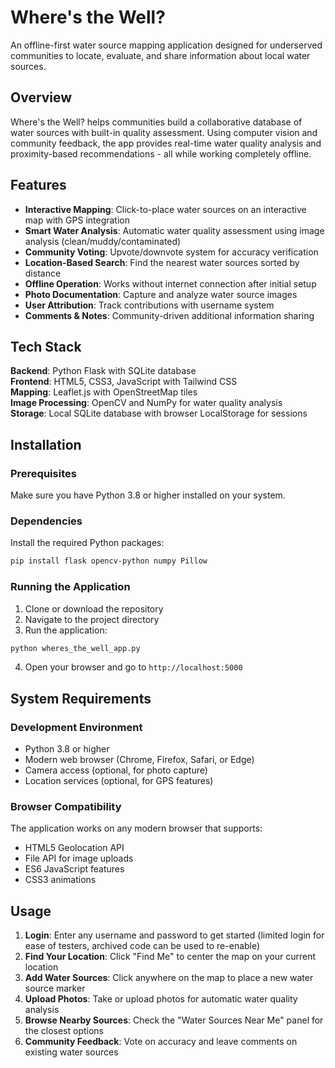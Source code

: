 # Where's the Well?

An offline-first water source mapping application designed for underserved communities to locate, evaluate, and share information about local water sources.

## Overview

Where's the Well? helps communities build a collaborative database of water sources with built-in quality assessment. Using computer vision and community feedback, the app provides real-time water quality analysis and proximity-based recommendations - all while working completely offline.

## Features

- **Interactive Mapping**: Click-to-place water sources on an interactive map with GPS integration
- **Smart Water Analysis**: Automatic water quality assessment using image analysis (clean/muddy/contaminated)
- **Community Voting**: Upvote/downvote system for accuracy verification
- **Location-Based Search**: Find the nearest water sources sorted by distance
- **Offline Operation**: Works without internet connection after initial setup
- **Photo Documentation**: Capture and analyze water source images
- **User Attribution**: Track contributions with username system
- **Comments & Notes**: Community-driven additional information sharing

## Tech Stack

**Backend**: Python Flask with SQLite database  
**Frontend**: HTML5, CSS3, JavaScript with Tailwind CSS  
**Mapping**: Leaflet.js with OpenStreetMap tiles  
**Image Processing**: OpenCV and NumPy for water quality analysis  
**Storage**: Local SQLite database with browser LocalStorage for sessions

## Installation

### Prerequisites

Make sure you have Python 3.8 or higher installed on your system.

### Dependencies

Install the required Python packages:

```bash
pip install flask opencv-python numpy Pillow
```

### Running the Application

1. Clone or download the repository
2. Navigate to the project directory
3. Run the application:

```bash
python wheres_the_well_app.py
```

4. Open your browser and go to `http://localhost:5000`

## System Requirements

### Development Environment
- Python 3.8 or higher
- Modern web browser (Chrome, Firefox, Safari, or Edge)
- Camera access (optional, for photo capture)
- Location services (optional, for GPS features)

### Browser Compatibility
The application works on any modern browser that supports:
- HTML5 Geolocation API
- File API for image uploads
- ES6 JavaScript features
- CSS3 animations

## Usage

1. **Login**: Enter any username and password to get started (limited login for ease of testers, archived code can be used to re-enable)
2. **Find Your Location**: Click "Find Me" to center the map on your current location
3. **Add Water Sources**: Click anywhere on the map to place a new water source marker
4. **Upload Photos**: Take or upload photos for automatic water quality analysis
5. **Browse Nearby Sources**: Check the "Water Sources Near Me" panel for the closest options
6. **Community Feedback**: Vote on accuracy and leave comments on existing water sources
